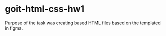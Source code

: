 # goit-html-css-hw1

Purpose of the task was creating based HTML files based on the templated in figma. 

